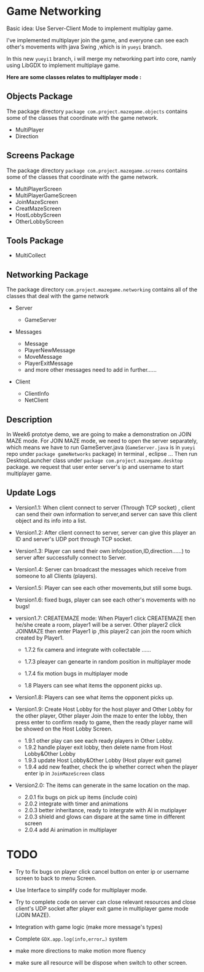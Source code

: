 # Game Networking

Basic idea: Use Server-Client Mode to implement multiplay game.

I've implemented multiplayer join the game, and everyone can see each other's movements with java Swing ,which is in `yueyi` branch.

In this new `yueyi1` branch, i will merge my networking part into core, namly using LibGDX to implement multiplaye game.



**Here are some classes relates to multiplayer mode :**

## Objects Package

The package directory `package com.project.mazegame.objects` contains some of the classes that coordinate with the game network.

* MultiPlayer
* Direction

## Screens Package

The package directory `package com.project.mazegame.screens` contains some of the classes that coordinate with the game network.

* MultiPlayerScreen
* MultiPlayerGameScreen
* JoinMazeScreen
* CreatMazeScreen
* HostLobbyScreen
* OtherLobbyScreen

## Tools Package

* MultiCollect

## Networking Package

The package directory `com.project.mazegame.networking` contains all of the classes that deal with the game network

* Server
  * GameServer
  
* Messages
  * Message
  * PlayerNewMessage
  * MoveMessage
  * PlayerExitMessage
  * and more other messages need to add in further……

* Client

  * ClientInfo
  * NetClient
  
##  Description 

In Week6 prototye demo, we are going to make a demonstration on JOIN MAZE mode. For JOIN MAZE mode, we need to open the server separately, which means we have to run GameServer.java (`GameServer.java` is in `yueyi` repo under `package gameNetworks` package) in terminal , eclipse … Then run DesktopLauncher class under `package com.project.mazegame.desktop` package. we request that user enter server's ip and username to start multiplayer game.

##  Update Logs

* Version1.1:  When client connect to server (Through TCP socket) , client can send their own information to server,and server can save this client object and its info into a list. 
  
* Version1.2: After client connect to server, server can give this player an ID and server's UDP port through TCP socket.
  
* Version1.3: Player can send their own info(postion,ID,direction……)  to server after successfully connect to Server.
  
* Version1.4: Server can broadcast the messages which receive from someone to all Clients (players).
  
* Version1.5:  Player can see each other movements,but still some bugs.
  
* Version1.6: fixed bugs, player can see each other's movements with no bugs!
  
* version1.7: CREATEMAZE mode: When Player1 click CREATEMAZE then he/she create a room, player1 will be a server. Other player2 click JOINMAZE then enter Player1 ip ,this player2 can join the room which created by Player1.
  
  * 1.7.2 fix camera and integrate with collectable ……
  
  * 1.7.3 pleayer can genearte in random position in multiplayer mode
  * 1.7.4 fix motion bugs in multiplayer mode
  
  * 1.8 Players can see what items the opponent picks up.
  
* Version1.8: Players can see what items the opponent picks up.
  
* Version1.9: Create Host Lobby for the host player and Other Lobby for the other player, Other player Join the maze to enter the lobby, then press enter to confirm ready to game, then the ready player name will be showed on the Host Lobby Screen.
  
  * 1.9.1 other play can see each ready players in Other Lobby.
  * 1.9.2 handle player exit lobby, then delete name from Host Lobby&Other Lobby
  * 1.9.3 update Host Lobby&Other Lobby (Host player exit game)
  * 1.9.4 add new feather, check the ip whether correct when the player enter ip in `JoinMazeScreen` class
  
* Version2.0: The items can generate in the same location on the map.
  
  * 2.0.1 fix bugs on pick up items (include coin)
  * 2.0.2 integrate with timer and animations
  * 2.0.3 better inheritance, ready to intergrate with AI in mutiplayer 
  * 2.0.3 shield and glows can dispare at the same time in different screen
  * 2.0.4 add Ai animation in multiplayer
  
  
  
  
  
# TODO

* Try to fix bugs on player click cancel button on enter ip or username screen to back to menu Screen.
  
* Use Interface to simplify code for multiplayer mode.
  
* Try to complete code on server can close relevant resources and close client's UDP socket after player exit game in multiplayer game mode (JOIN MAZE).
  
* Integration with game logic (make more message's types)
  
* Complete `GDX.app.log(info,error…)` system
  
* make more directions to make motion more fluency
  
* make sure all resource will be dispose when switch to other screen.
  
  
  

  

  

  

  

  

  

  

  
  



 